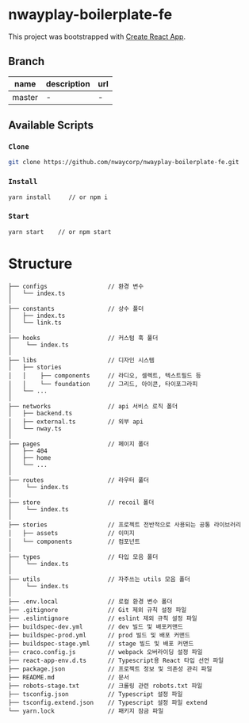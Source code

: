 # nwayplay-boilerplate-fe

This project was bootstrapped with [Create React App](https://github.com/facebook/create-react-app).

## Branch
|  name  | description      | url                                 |
| :----: | :--------------- | :---------------------------------- |
| master | -  | -       |

## Available Scripts

### `Clone`

```bash
git clone https://github.com/nwaycorp/nwayplay-boilerplate-fe.git
```

### `Install`

```bash
yarn install     // or npm i
```

### `Start`

```bash
yarn start    // or npm start
```

# Structure

```text
├── configs                 // 환경 변수
│   └── index.ts            
│
├── constants               // 상수 폴더
│   ├── index.ts
│   └── link.ts
│
├── hooks                   // 커스텀 훅 풀더
│    └── index.ts
│
├── libs                    // 디자인 시스템
│   ├── stories            
│   │    ├── components     // 라디오, 셀렉트, 텍스트필드 등
│   │    └── foundation     // 그리드, 아이콘, 타이포그라피
│   └── ... 
│
├── networks                // api 서비스 로직 폴더
│   ├── backend.ts          
│   ├── external.ts         // 외부 api
│   └── nway.ts   
│
├── pages                   // 페이지 폴더
│   ├── 404             
│   ├── home   
│   └── ...      
│
├── routes                  // 라우터 풀더
│    └── index.ts
│
├── store                   // recoil 폴더
│    └── index.ts
│ 
├── stories                 // 프로젝트 전반적으로 사용되는 공통 라이브러리
│   ├── assets              // 이미지   
│   └── components          // 컴포넌트
│
├── types                   // 타입 모음 폴더
│    └── index.ts
│
├── utils                   // 자주쓰는 utils 모음 폴더
│    └── index.ts
│
├── .env.local              // 로컬 환경 변수 폴더
├── .gitignore              // Git 제외 규칙 설정 파일
├── .eslintignore           // eslint 제외 규칙 설정 파일
├── buildspec-dev.yml       // dev 빌드 및 배포커맨드
├── buildspec-prod.yml      // prod 빌드 및 배포 커맨드
├── buildspec-stage.yml     // stage 빌드 및 배포 커맨드
├── craco.config.js         // webpack 오버라이딩 설정 파일
├── react-app-env.d.ts      // Typescript용 React 타입 선언 파일
├── package.json            // 프로젝트 정보 및 의존성 관리 파일
├── README.md               // 문서
├── robots-stage.txt        // 크롤링 관련 robots.txt 파일
├── tsconfig.json           // Typescript 설정 파일
├── tsconfig.extend.json    // Typescript 설정 파일 extend
└── yarn.lock               // 패키지 잠금 파일
```


